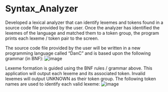 # Syntax_Analyzer
Developed a lexical analyzer that can identify lexemes and tokens found in a source code file provided
by the user. Once the analyzer has identified the lexemes of the language and matched them to a token group,
the program prints each lexeme / token pair to the screen.

The source code file provided by the user will be written in a new programming language called “DanC” and is
based upon the following grammar (in BNF):
![image](https://user-images.githubusercontent.com/65064098/221278690-1a76a76d-25fb-4a3a-8909-d8ca837918ad.png)



Lexeme formation is guided using the BNF rules / grammar above. This application will output each lexeme
and its associated token. Invalid lexemes will output UNKNOWN as their token group. The following token
names are used to identify each valid lexeme:
![image](https://user-images.githubusercontent.com/65064098/221278384-125053ac-6a42-48df-969f-f271951743fa.png)
